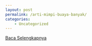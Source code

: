 ```yaml
---
layout: post
permalink: /arti-mimpi-buaya-banyak/
categories:
    - Uncategorized
---
```


[Baca Selengkapnya](/10)